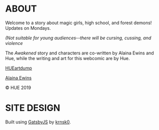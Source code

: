# ABOUT

Welcome to a story about magic girls, high school, and forest demons! Updates on Mondays.

_(Not suitable for young audiences--there will be cursing, cussing, and violence_

The _Awakened_ story and characters are co-written by Alaina Ewins and Hue, while the writing and art for this webcomic are by Hue.

[HUEartdump](https://www.instagram.com/hueartdump/)

[Alaina Ewins](https://alainaewins.com/)

© HUE 2019

# SITE DESIGN

Built using [GatsbyJS](https://www.gatsbyjs.org/) by [krnsk0](https://www.krnsk0.dev/).
